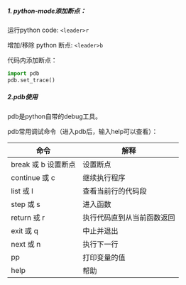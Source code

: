 ##### 1. python-mode添加断点：

运行python code: `<leader>r`

增加/移除 python 断点: `<leader>b`

代码内添加断点：

```python
import pdb
pdb.set_trace()
```



##### 2.pdb使用

pdb是python自带的debug工具。

pdb常用调试命令（进入pdb后，输入help可以查看）：

| 命令                | 解释                       |
| ------------------- | -------------------------- |
| break 或 b 设置断点 | 设置断点                   |
| continue 或 c       | 继续执行程序               |
| list 或 l           | 查看当前行的代码段         |
| step 或 s           | 进入函数                   |
| return 或 r         | 执行代码直到从当前函数返回 |
| exit 或 q           | 中止并退出                 |
| next 或 n           | 执行下一行                 |
| pp                  | 打印变量的值               |
| help                | 帮助                       |